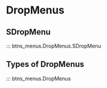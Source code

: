 # DropMenus

## SDropMenu

::: btns_menus.DropMenus.SDropMenu

## Types of DropMenus

::: btns_menus.DropMenus
